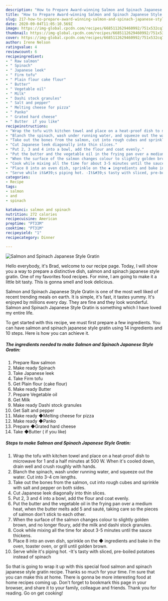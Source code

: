 ```yaml
---
description: "How to Prepare Award-winning Salmon and Spinach Japanese Style Gratin"
title: "How to Prepare Award-winning Salmon and Spinach Japanese Style Gratin"
slug: 217-how-to-prepare-award-winning-salmon-and-spinach-japanese-style-gratin
date: 2020-09-04T11:05:10.569Z
image: https://img-global.cpcdn.com/recipes/6685112629460992/751x532cq70/salmon-and-spinach-japanese-style-gratin-recipe-main-photo.jpg
thumbnail: https://img-global.cpcdn.com/recipes/6685112629460992/751x532cq70/salmon-and-spinach-japanese-style-gratin-recipe-main-photo.jpg
cover: https://img-global.cpcdn.com/recipes/6685112629460992/751x532cq70/salmon-and-spinach-japanese-style-gratin-recipe-main-photo.jpg
author: Irene Nelson
ratingvalue: 4
reviewcount: 6
recipeingredient:
- " Raw salmon"
- " Spinach"
- " Japanese leek"
- " Firm tofu"
- " Plain flour cake flour"
- " Butter"
- " Vegetable oil"
- " Milk"
- " Dashi stock granules"
- " Salt and pepper"
- " Melting cheese for pizza"
- " Panko"
- " Grated hard cheese"
- " Butter  if you like"
recipeinstructions:
- "Wrap the tofu with kitchen towel and place on a heat-proof dish to microwave for 1 and a half minutes at 500 W. When it&#39;s cooled down, drain well and crush roughly with hands."
- "Blanch the spinach, wash under running water, and squeeze out the water. Cut into 3-4 cm lengths."
- "Take out the bones from the salmon, cut into rough cubes and sprinkle with salt and pepper on both sides."
- "Cut Japanese leek diagonally into thin slices."
- "Put 2, 3 and 4 into a bowl, add the flour and coat evenly."
- "Put the butter and the vegetable oil in the frying pan over a medium heat, when the butter melts add 5 and sauté, taking care so the pieces of salmon don&#39;t stick to each other."
- "When the surface of the salmon changes colour to slightly golden brown, and no longer floury, add the milk and dashi stock granules."
- "Cook while mixing all the time for about 3-5 minutes until the sauce thickens."
- "Place 8 into an oven dish, sprinkle on the ◆ ingredients and bake in the oven, toaster oven, or grill until golden brown."
- "Serve while it&#39;s piping hot. -It&#39;s tasty with sliced, pre-boiled potatoes instead of spinach"
categories:
- Recipe
tags:
- salmon
- and
- spinach

katakunci: salmon and spinach 
nutrition: 272 calories
recipecuisine: American
preptime: "PT33M"
cooktime: "PT31M"
recipeyield: "1"
recipecategory: Dinner

---
```



![Salmon and Spinach Japanese Style Gratin](https://img-global.cpcdn.com/recipes/6685112629460992/751x532cq70/salmon-and-spinach-japanese-style-gratin-recipe-main-photo.jpg)

Hello everybody, it's Brad, welcome to our recipe page. Today, I will show you a way to prepare a distinctive dish, salmon and spinach japanese style gratin. One of my favorites food recipes. For mine, I am going to make it a little bit tasty. This is gonna smell and look delicious.



Salmon and Spinach Japanese Style Gratin is one of the most well liked of recent trending meals on earth. It is simple, it's fast, it tastes yummy. It's enjoyed by millions every day. They are fine and they look wonderful. Salmon and Spinach Japanese Style Gratin is something which I have loved my entire life.


To get started with this recipe, we must first prepare a few ingredients. You can have salmon and spinach japanese style gratin using 14 ingredients and 10 steps. Here is how you can achieve it.

<!--inarticleads1-->

##### The ingredients needed to make Salmon and Spinach Japanese Style Gratin:

1. Prepare  Raw salmon
1. Make ready  Spinach
1. Take  Japanese leek
1. Take  Firm tofu
1. Get  Plain flour (cake flour)
1. Make ready  Butter
1. Prepare  Vegetable oil
1. Get  Milk
1. Make ready  Dashi stock granules
1. Get  Salt and pepper
1. Make ready  ◆Melting cheese for pizza
1. Make ready  ◆Panko
1. Prepare  ◆Grated hard cheese
1. Take  ◆Butter ( if you like)




<!--inarticleads2-->

##### Steps to make Salmon and Spinach Japanese Style Gratin:

1. Wrap the tofu with kitchen towel and place on a heat-proof dish to microwave for 1 and a half minutes at 500 W. When it&#39;s cooled down, drain well and crush roughly with hands.
1. Blanch the spinach, wash under running water, and squeeze out the water. Cut into 3-4 cm lengths.
1. Take out the bones from the salmon, cut into rough cubes and sprinkle with salt and pepper on both sides.
1. Cut Japanese leek diagonally into thin slices.
1. Put 2, 3 and 4 into a bowl, add the flour and coat evenly.
1. Put the butter and the vegetable oil in the frying pan over a medium heat, when the butter melts add 5 and sauté, taking care so the pieces of salmon don&#39;t stick to each other.
1. When the surface of the salmon changes colour to slightly golden brown, and no longer floury, add the milk and dashi stock granules.
1. Cook while mixing all the time for about 3-5 minutes until the sauce thickens.
1. Place 8 into an oven dish, sprinkle on the ◆ ingredients and bake in the oven, toaster oven, or grill until golden brown.
1. Serve while it&#39;s piping hot. -It&#39;s tasty with sliced, pre-boiled potatoes instead of spinach




So that is going to wrap it up with this special food salmon and spinach japanese style gratin recipe. Thanks so much for your time. I'm sure that you can make this at home. There is gonna be more interesting food at home recipes coming up. Don't forget to bookmark this page in your browser, and share it to your family, colleague and friends. Thank you for reading. Go on get cooking!
